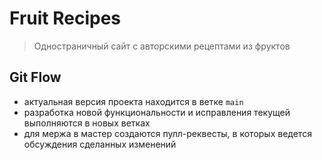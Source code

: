 # Fruit Recipes

> Одностраничный сайт с авторскими рецептами из фруктов

## Git Flow

- актуальная версия проекта находится в ветке `main`
- разработка новой функциональности и исправления текущей выполняются в новых ветках
- для мержа в мастер создаются пулл-реквесты, в которых ведется обсуждения сделанных изменений
